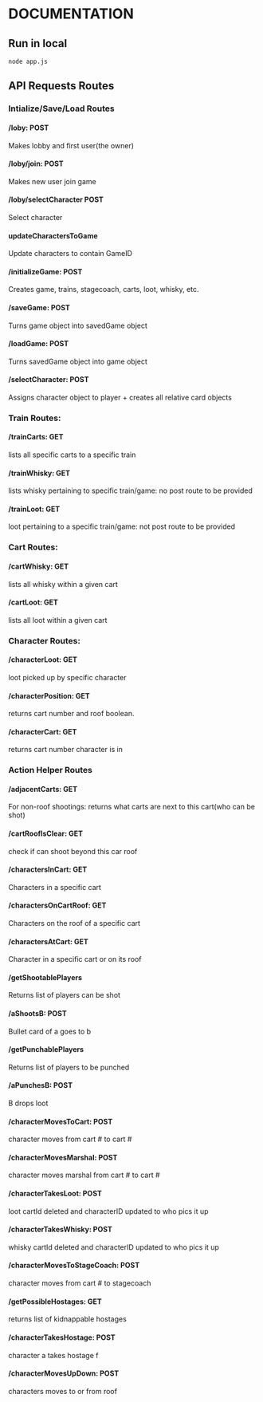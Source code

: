 # DOCUMENTATION

## Run in local
```
node app.js
```

## API Requests Routes

### Intialize/Save/Load Routes
#### /loby: POST
Makes lobby and first user(the owner)
&nbsp;
#### /loby/join: POST
Makes new user join game
&nbsp;
#### /loby/selectCharacter POST
Select character
&nbsp;
#### updateCharactersToGame
Update characters to contain GameID
&nbsp;
#### /initializeGame: POST
Creates game, trains, stagecoach, carts, loot, whisky, etc.
&nbsp;
#### /saveGame: POST
Turns game object into savedGame object
&nbsp;
#### /loadGame: POST
Turns savedGame object into game object
&nbsp;

#### /selectCharacter: POST
Assigns character object to player + creates all relative card objects
&nbsp;
&nbsp;
### Train Routes:
#### /trainCarts: GET
lists all specific carts to a specific train
&nbsp;
#### /trainWhisky: GET
lists whisky pertaining to specific train/game: no post route to be provided
&nbsp;
#### /trainLoot: GET
loot pertaining to a specific train/game: not post route to be provided
&nbsp;
&nbsp;
### Cart Routes:
#### /cartWhisky: GET
lists all whisky within a given cart
&nbsp;
#### /cartLoot: GET
lists all loot within a given cart
&nbsp;
&nbsp;
### Character Routes:
#### /characterLoot: GET
loot picked up by specific character
&nbsp;
#### /characterPosition: GET
returns cart number and roof boolean.
&nbsp;
#### /characterCart: GET
returns cart number character is in
&nbsp;
&nbsp;
### Action Helper Routes
#### /adjacentCarts: GET
For non-roof shootings: returns what carts are next to this cart(who can be shot)
&nbsp;
#### /cartRoofIsClear: GET
check if can shoot beyond this car roof
&nbsp;
#### /charactersInCart: GET
Characters in a specific cart
&nbsp;
#### /charactersOnCartRoof: GET
Characters on the roof of a specific cart
&nbsp;
#### /charactersAtCart: GET
Character in a specific cart or on its roof
&nbsp;
#### /getShootablePlayers
Returns list of players can be shot
&nbsp;
#### /aShootsB: POST
Bullet card of a goes to b
&nbsp;
#### /getPunchablePlayers
Returns list of players to be punched
&nbsp;
#### /aPunchesB: POST
B drops loot
&nbsp;
#### /characterMovesToCart: POST
character moves from cart # to cart #
&nbsp;
#### /characterMovesMarshal: POST
character moves marshal from cart # to cart #
&nbsp;
#### /characterTakesLoot: POST
loot cartId deleted and characterID updated to who pics it up
&nbsp;
#### /characterTakesWhisky: POST
whisky cartId deleted and characterID updated to who pics it up
&nbsp;
#### /characterMovesToStageCoach: POST
character moves from cart # to stagecoach
&nbsp;
#### /getPossibleHostages: GET
returns list of kidnappable hostages
&nbsp;
#### /characterTakesHostage: POST
character a takes hostage f
&nbsp;
#### /characterMovesUpDown: POST
characters moves to or from roof
&nbsp;
